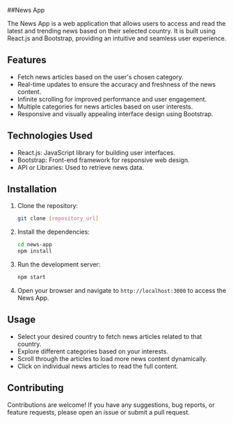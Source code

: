 ##News App

The News App is a web application that allows users to access and read the latest and trending news based on their selected country. It is built using React.js and Bootstrap, providing an intuitive and seamless user experience.

## Features

- Fetch news articles based on the user's chosen category.
- Real-time updates to ensure the accuracy and freshness of the news content.
- Infinite scrolling for improved performance and user engagement.
- Multiple categories for news articles based on user interests.
- Responsive and visually appealing interface design using Bootstrap.

## Technologies Used

- React.js: JavaScript library for building user interfaces.
- Bootstrap: Front-end framework for responsive web design.
- API or Libraries: Used to retrieve news data.

## Installation

1. Clone the repository:

   ```bash
   git clone [repository_url]
   ```

2. Install the dependencies:

   ```bash
   cd news-app
   npm install
   ```

3. Run the development server:

   ```bash
   npm start
   ```

4. Open your browser and navigate to `http://localhost:3000` to access the News App.

## Usage

- Select your desired country to fetch news articles related to that country.
- Explore different categories based on your interests.
- Scroll through the articles to load more news content dynamically.
- Click on individual news articles to read the full content.

## Contributing

Contributions are welcome! If you have any suggestions, bug reports, or feature requests, please open an issue or submit a pull request.
